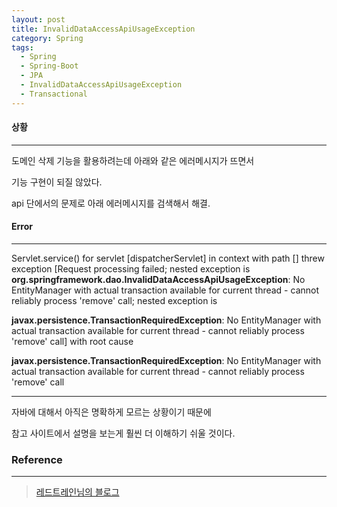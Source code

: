 ```yaml
---
layout: post
title: InvalidDataAccessApiUsageException
category: Spring
tags:
  - Spring
  - Spring-Boot
  - JPA
  - InvalidDataAccessApiUsageException
  - Transactional
---
```






#### 상황

---

도메인 삭제 기능을 활용하려는데 아래와 같은 에러메시지가 뜨면서

기능 구현이 되질 않았다.

api 단에서의 문제로 아래 에러메시지를 검색해서 해결.



#### Error

---

Servlet.service() for servlet [dispatcherServlet] in context with path [] threw exception [Request processing failed; nested exception is **org.springframework.dao.InvalidDataAccessApiUsageException**: No EntityManager with actual transaction available for current thread - cannot reliably process 'remove' call; nested exception is

**javax.persistence.TransactionRequiredException**: No EntityManager with actual transaction available for current thread - cannot reliably process 'remove' call] with root cause

**javax.persistence.TransactionRequiredException**: No EntityManager with actual transaction available for current thread - cannot reliably process 'remove' call

---



자바에 대해서 아직은 명확하게 모르는 상황이기 때문에

참고 사이트에서 설명을 보는게 훨씬 더 이해하기 쉬울 것이다.



### Reference

---

> [레드트레인님의 블로그](https://paintitcode.tistory.com/51)

